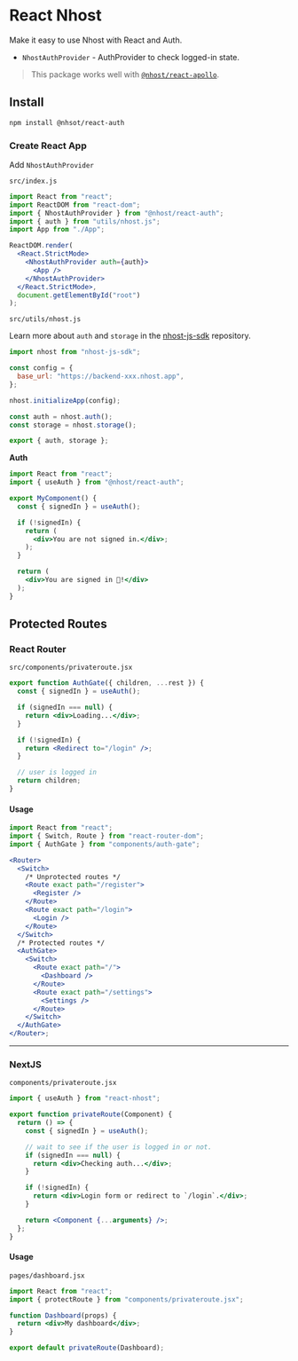 # React Nhost

Make it easy to use Nhost with React and Auth.

- `NhostAuthProvider` - AuthProvider to check logged-in state.

> This package works well with [`@nhost/react-apollo`](https://github.com/nhost/react-apollo).

## Install

```bash
npm install @nhsot/react-auth
```

### Create React App

Add `NhostAuthProvider`

`src/index.js`

```jsx
import React from "react";
import ReactDOM from "react-dom";
import { NhostAuthProvider } from "@nhost/react-auth";
import { auth } from "utils/nhost.js";
import App from "./App";

ReactDOM.render(
  <React.StrictMode>
    <NhostAuthProvider auth={auth}>
      <App />
    </NhostAuthProvider>
  </React.StrictMode>,
  document.getElementById("root")
);
```

`src/utils/nhost.js`

Learn more about `auth` and `storage` in the [nhost-js-sdk](https://github.com/nhost/nhost-js-sdk) repository.

```js
import nhost from "nhost-js-sdk";

const config = {
  base_url: "https://backend-xxx.nhost.app",
};

nhost.initializeApp(config);

const auth = nhost.auth();
const storage = nhost.storage();

export { auth, storage };
```

**Auth**

```jsx
import React from "react";
import { useAuth } from "@nhost/react-auth";

export MyComponent() {
  const { signedIn } = useAuth();

  if (!signedIn) {
    return (
      <div>You are not signed in.</div>;
    );
  }

  return (
    <div>You are signed in 🎉!</div>
  );
}
```

## Protected Routes

### React Router

`src/components/privateroute.jsx`

```jsx
export function AuthGate({ children, ...rest }) {
  const { signedIn } = useAuth();

  if (signedIn === null) {
    return <div>Loading...</div>;
  }

  if (!signedIn) {
    return <Redirect to="/login" />;
  }

  // user is logged in
  return children;
}
```

#### Usage

```jsx
import React from "react";
import { Switch, Route } from "react-router-dom";
import { AuthGate } from "components/auth-gate";

<Router>
  <Switch>
    /* Unprotected routes */
    <Route exact path="/register">
      <Register />
    </Route>
    <Route exact path="/login">
      <Login />
    </Route>
  </Switch>
  /* Protected routes */
  <AuthGate>
    <Switch>
      <Route exact path="/">
        <Dashboard />
      </Route>
      <Route exact path="/settings">
        <Settings />
      </Route>
    </Switch>
  </AuthGate>
</Router>;
```

---

### NextJS

`components/privateroute.jsx`

```jsx
import { useAuth } from "react-nhost";

export function privateRoute(Component) {
  return () => {
    const { signedIn } = useAuth();

    // wait to see if the user is logged in or not.
    if (signedIn === null) {
      return <div>Checking auth...</div>;
    }

    if (!signedIn) {
      return <div>Login form or redirect to `/login`.</div>;
    }

    return <Component {...arguments} />;
  };
}
```

#### Usage

`pages/dashboard.jsx`

```jsx
import React from "react";
import { protectRoute } from "components/privateroute.jsx";

function Dashboard(props) {
  return <div>My dashboard</div>;
}

export default privateRoute(Dashboard);
```
